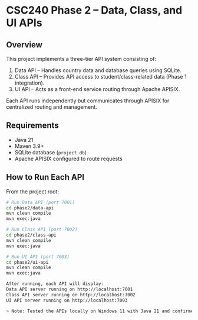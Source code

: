 # CSC240 Phase 2 – Data, Class, and UI APIs

## Overview
This project implements a three-tier API system consisting of:
1. Data API – Handles country data and database queries using SQLite.
2. Class API  – Provides API access to student/class-related data (Phase 1 integration).
3. UI API  – Acts as a front-end service routing through Apache APISIX.

Each API runs independently but communicates through APISIX for centralized routing and management.


## Requirements
- Java 21  
- Maven 3.9+  
- SQLite database (`project.db`)  
- Apache APISIX configured to route requests  


## How to Run Each API
From the project root:
```bash
# Run Data API (port 7001)
cd phase2/data-api
mvn clean compile
mvn exec:java

# Run Class API (port 7002)
cd phase2/class-api
mvn clean compile
mvn exec:java

# Run UI API (port 7003)
cd phase2/ui-api
mvn clean compile
mvn exec:java

After running, each API will display:
Data API server running on http://localhost:7001
Class API server running on http://localhost:7002
UI API server running on http://localhost:7003

> Note: Tested the APIs locally on Windows 11 with Java 21 and confirmed all three endpoints are running.
